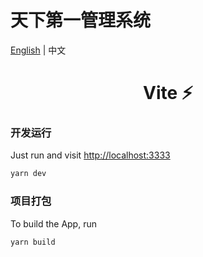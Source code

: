# 天下第一管理系统

[English](./README.md) | 中文

<h1 align="center">Vite ⚡</h1>


### 开发运行
Just run and visit [http://localhost:3333](http://localhost:3333)
```bash
yarn dev
```

### 项目打包

To build the App, run

```bash
yarn build
```

